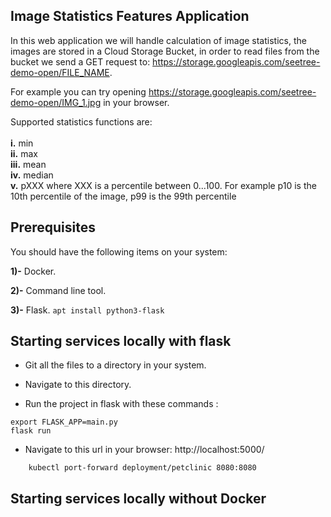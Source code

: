 ## Image Statistics Features Application 


In this web application we will handle calculation of image statistics, the images are stored in a Cloud Storage Bucket, in order to read files from the bucket we send a GET request to: https://storage.googleapis.com/seetree-demo-open/FILE_NAME.  

For example you can try opening https://storage.googleapis.com/seetree-demo-open/IMG_1.jpg in your browser.

Supported statistics functions are:
<br/><br/>
**i.** min
<br/>
**ii.** max
<br/>
**iii.** mean
<br/>
**iv.** median
<br/>
**v.** pXXX where XXX is a percentile between 0...100. For example p10 is the 10th percentile of the image, p99 is the 99th percentile
 ## Prerequisites

You should have the following items on your system:


**1)-** Docker.


**2)-** Command line tool.


**3)-** Flask.       `apt install python3-flask`


## Starting services locally with flask
*  Git all the files to a directory in your system.

* Navigate to this directory.


* Run the project in flask with these commands :


`export FLASK_APP=main.py`
</br>
`flask run`

* Navigate to this url in your browser:
http://localhost:5000/


`    kubectl port-forward deployment/petclinic 8080:8080` 
## Starting services locally without Docker

